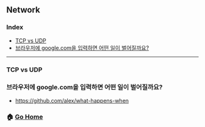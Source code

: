 ## Network
### Index
- [TCP vs UDP](#tcp-vs-udp)
- [브라우저에 google.com을 입력하면 어떤 일이 벌어질까요?](#브라우저에-google.com을-입력하면-어떤-일이-벌어질까요?)
--------
### TCP vs UDP
### 브라우저에 google.com을 입력하면 어떤 일이 벌어질까요?
- <https://github.com/alex/what-happens-when>


### :house: [Go Home](https://github.com/NESOY/Back-end-Developer-Interview-Questions)